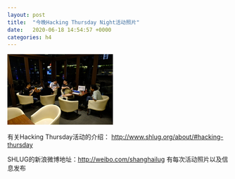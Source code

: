 ```yaml
---
layout: post
title:  "今晚Hacking Thursday Night活动照片"
date:   2020-06-18 14:54:57 +0000
categories: h4
---
```


[<img src='https://raw.githubusercontent.com/shanghailug/res2020q2/master/k618.h4/k618_2104_2800+08.240x160.jpg'>](https://raw.githubusercontent.com/shanghailug/res2020q2/master/k618.h4/k618_2104_2800+08.JPG)

有关Hacking Thursday活动的介绍：
http://www.shlug.org/about/#hacking-thursday

SHLUG的新浪微博地址：http://weibo.com/shanghailug 有每次活动照片以及信息发布


